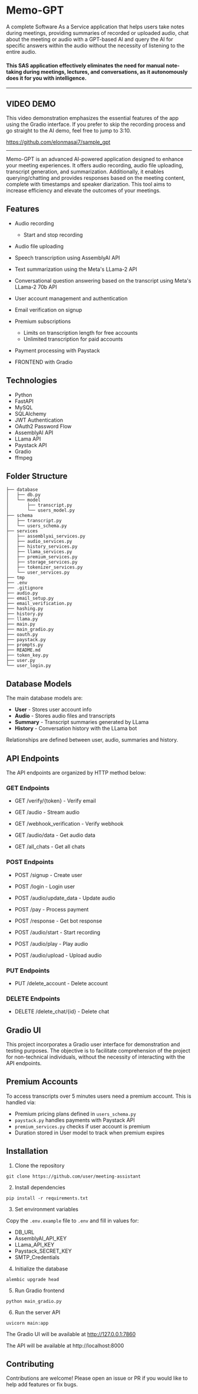 # Memo-GPT

A complete Software As a Service application that helps users take notes during meetings, providing summaries of recorded or uploaded audio, chat about the meeting or audio with a GPT-based AI and query the AI for specific answers within the audio without the necessity of listening to the entire audio.




#### This SAS application effectively eliminates the need for manual note-taking during meetings, lectures, and conversations, as it autonomously does it for you with intelligence.


-----

## VIDEO DEMO

This video demonstration emphasizes the essential features of the app using the Gradio interface. If you prefer to skip the recording process and go straight to the AI demo, feel free to jump to 3:10.


https://github.com/elonmasai7/sample_gpt



----

Memo-GPT is an advanced AI-powered application designed to enhance your meeting experiences. It offers audio recording, audio file uploading, transcript generation, and summarization. Additionally, it enables querying/chatting and provides responses based on the meeting content, complete with timestamps and speaker diarization. This tool aims to increase efficiency and elevate the outcomes of your meetings.


## Features

- Audio recording
  - Start and stop recording
- Audio file uploading 
- Speech transcription using AssemblyAI API
- Text summarization using the Meta's LLama-2 API
- Conversational question answering based on the transcript using Meta's LLama-2 70b API
- User account management and authentication
- Email verification on signup 
- Premium subscriptions
  - Limits on transcription length for free accounts
  - Unlimited transcription for paid accounts
- Payment processing with Paystack
  
- FRONTEND with Gradio


## Technologies

- Python
- FastAPI
- MySQL
- SQLAlchemy
- JWT Authentication
- OAuth2 Password Flow
- AssemblyAI API
- LLama API
- Paystack API
- Gradio
- ffmpeg


## Folder Structure

```
├── database
│   ├── db.py
│   └── model
│       ├── transcript.py
│       └── users_model.py
├── schema
│   ├── transcript.py 
│   └── users_schema.py
├── services
│   ├── assemblyai_services.py
│   ├── audio_services.py
│   ├── history_services.py  
│   ├── llama_services.py
│   ├── premium_services.py
│   ├── storage_services.py
│   ├── tokenizer_services.py
│   └── user_services.py
├── tmp
├── .env
├── .gitignore
├── audio.py
├── email_setup.py
├── email_verification.py
├── hashing.py
├── history.py 
├── llama.py
├── main.py
├── main_gradio.py
├── oauth.py
├── paystack.py
├── prompts.py
├── README.md
├── token_key.py
├── user.py
└── user_login.py
```

  
## Database Models

The main database models are:

- **User** - Stores user account info
- **Audio** - Stores audio files and transcripts  
- **Summary** - Transcript summaries generated by LLama
- **History** - Conversation history with the LLama bot
  
Relationships are defined between user, audio, summaries and history.

## API Endpoints

The API endpoints are organized by HTTP method below:

### GET Endpoints

- GET /verify/{token} - Verify email 

- GET /audio - Stream audio

- GET /webhook_verification - Verify webhook

- GET /audio/data - Get audio data

- GET /all_chats - Get all chats

### POST Endpoints  

- POST /signup - Create user

- POST /login - Login user

- POST /audio/update_data - Update audio 

- POST /pay - Process payment

- POST /response - Get bot response 

- POST /audio/start - Start recording

- POST /audio/play - Play audio

- POST /audio/upload - Upload audio

### PUT Endpoints

- PUT /delete_account - Delete account

### DELETE Endpoints

- DELETE /delete_chat/{id} - Delete chat



## Gradio UI

This project incorporates a Gradio user interface for demonstration and testing purposes. The objective is to facilitate comprehension of the project for non-technical individuals, without the necessity of interacting with the API endpoints.


## Premium Accounts

To access transcripts over 5 minutes users need a premium account. This is handled via:

- Premium pricing plans defined in `users_schema.py`
- `paystack.py` handles payments with Paystack API
- `premium_services.py` checks if user account is premium
- Duration stored in User model to track when premium expires


## Installation

1. Clone the repository

```
git clone https://github.com/user/meeting-assistant
```

2. Install dependencies

```
pip install -r requirements.txt
```

3. Set environment variables

Copy the `.env.example` file to `.env` and fill in values for:

- DB_URL
- AssemblyAI_API_KEY
- LLama_API_KEY  
- Paystack_SECRET_KEY
- SMTP_Credentials

4. Initialize the database 

```
alembic upgrade head
```

5. Run Gradio frontend

```
python main_gradio.py
```

6. Run the server API

```
uvicorn main:app
```


The Gradio UI will be available at http://127.0.0.1:7860

The API will be available at http://localhost:8000

## Contributing

Contributions are welcome! Please open an issue or PR if you would like to help add features or fix bugs.
